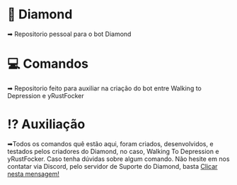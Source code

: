# 💎 Diamond
➡ Repositorio pessoal para o bot Diamond

# 💻 Comandos

➡ Repositorio feito para auxiliar na criação do bot entre Walking to Depression e yRustFocker

# ⁉ Auxiliação

➡Todos os comandos quê estão aqui, foram criados, desenvolvidos, e testados pelos criadores do Diamond, no caso, Walking To Depression e yRustFocker. Caso tenha dúvidas sobre algum comando. Não hesite em nos contatar via Discord, pelo servidor de Suporte do Diamond, basta [Clicar nesta mensagem!](https://discordapp.com/invite/zs2kHbF)
